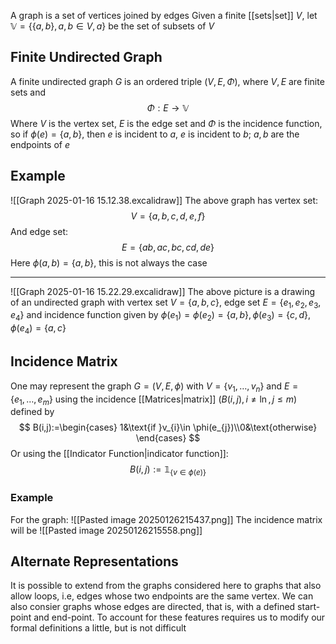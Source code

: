 A graph is a set of vertices joined by edges
Given a finite [[sets|set]] $V$, let $\mathbb{V}=\{ \{ a,b \},a,b\in V,a \}$ be the set of subsets of $V$
## Finite Undirected Graph
A finite undirected graph $G$ is an ordered triple $(V,E,\Phi)$, where $V,E$ are finite sets and 
$$
\Phi:E\to \mathbb{V}
$$
Where $V$ is the vertex set, $E$ is the edge set and $\Phi$ is the incidence function, so if $\phi(e)=\{ a,b \}$, then $e$ is incident to $a$, $e$ is incident to $b$; $a,b$ are the endpoints of $e$
## Example
![[Graph 2025-01-16 15.12.38.excalidraw]]
The above graph has vertex set:
$$
V=\{ a,b,c,d,e,f \}
$$
And edge set:
$$
E=\{ ab,ac,bc,cd,de \}
$$
Here $\phi(a,b)=\{ a,b \}$, this is not always the case
___
![[Graph 2025-01-16 15.22.29.excalidraw]]
The above picture is a drawing of an undirected graph with vertex set $V=\{ a,b,c \}$, edge set $E=\{ e_{1},e_{2},e_{3},e_{4} \}$ and incidence function given by $\phi(e_{1})=\phi(e_{2})=\{ a,b \},\phi(e_{3})=\{ c,d \},\phi(e_{4})=\{ a,c \}$
## Incidence Matrix
One may represent the graph $G=(V,E,\phi)$ with $V=\{ v_{1},\dots,v_{n} \}$ and $E=\{ e_{1},\dots,e_{m} \}$ using the incidence [[Matrices|matrix]] $(B(i,j),i\neq \ln,j\leq m)$ defined by
$$
B(i,j):=\begin{cases}
1&\text{if }v_{i}\in \phi(e_{j})\\0&\text{otherwise}
\end{cases}
$$
Or using the [[Indicator Function|indicator function]]:
$$
B(i,j):=\mathbb{1}_{\{ v\in \phi(e) \}}
$$
### Example
For the graph:
![[Pasted image 20250126215437.png]]
The incidence matrix will be
![[Pasted image 20250126215558.png]]
## Alternate Representations
It is possible to extend from the graphs considered here to graphs that also allow loops, i.e, edges whose two endpoints are the same vertex. We can also consier graphs whose edges are directed, that is, with a defined start-point and end-point. To account for these features requires us to modify our formal definitions a little, but is not difficult